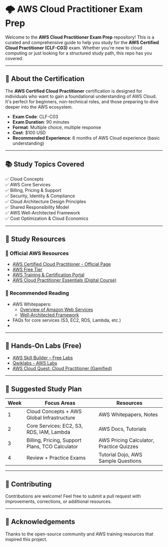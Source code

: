 # 🌩️ AWS Cloud Practitioner Exam Prep

Welcome to the **AWS Cloud Practitioner Exam Prep** repository! This is a curated and comprehensive guide to help you study for the **AWS Certified Cloud Practitioner (CLF-C03)** exam. Whether you're new to cloud computing or just looking for a structured study path, this repo has you covered.

---

## 📘 About the Certification

The **AWS Certified Cloud Practitioner** certification is designed for individuals who want to gain a foundational understanding of AWS Cloud. It's perfect for beginners, non-technical roles, and those preparing to dive deeper into the AWS ecosystem.

- **Exam Code**: CLF-C03
- **Exam Duration**: 90 minutes  
- **Format**: Multiple choice, multiple response  
- **Cost**: $100 USD  
- **Recommended Experience**: 6 months of AWS Cloud experience (basic understanding)

---

## 📚 Study Topics Covered

✅ Cloud Concepts  
✅ AWS Core Services  
✅ Billing, Pricing & Support  
✅ Security, Identity & Compliance  
✅ Cloud Architecture Design Principles  
✅ Shared Responsibility Model  
✅ AWS Well-Architected Framework  
✅ Cost Optimization & Cloud Economics  

---

## 🧠 Study Resources

### 🔗 Official AWS Resources
- [AWS Certified Cloud Practitioner - Official Page](https://aws.amazon.com/certification/certified-cloud-practitioner/)
- [AWS Free Tier](https://aws.amazon.com/free/)
- [AWS Training & Certification Portal](https://www.aws.training/)
- [AWS Cloud Practitioner Essentials (Digital Course)](https://www.aws.training/Details/Curriculum?id=20685)

### 📘 Recommended Reading
- AWS Whitepapers:
  - [Overview of Amazon Web Services](https://docs.aws.amazon.com/whitepapers/latest/aws-overview/aws-overview.pdf)
  - [Well-Architected Framework](https://docs.aws.amazon.com/wellarchitected/latest/framework/wellarchitected-framework.pdf)
- FAQs for core services (S3, EC2, RDS, Lambda, etc.)
- 
---

## 🧪 Hands-On Labs (Free)

- [AWS Skill Builder – Free Labs](https://explore.skillbuilder.aws/)
- [Qwiklabs - AWS Labs](https://www.qwiklabs.com/quests/23)
- [AWS Cloud Quest: Cloud Practitioner (Gamified)](https://aws.amazon.com/training/digital/aws-cloud-quest/)

---

## 📅 Suggested Study Plan

| Week | Focus Areas                                     | Resources                                      |
|------|--------------------------------------------------|-----------------------------------------------|
| 1    | Cloud Concepts + AWS Global Infrastructure       | AWS Whitepapers, Notes                        |
| 2    | Core Services: EC2, S3, RDS, IAM, Lambda          | AWS Docs, Tutorials                           |
| 3    | Billing, Pricing, Support Plans, TCO Calculator  | AWS Pricing Calculator, Practice Quizzes      |
| 4    | Review + Practice Exams                          | Tutorial Dojo, AWS Sample Questions           |

---

## 🤝 Contributing

Contributions are welcome! Feel free to submit a pull request with improvements, corrections, or additional resources.

---

## 🙌 Acknowledgements

Thanks to the open-source community and AWS training resources that inspired this project.
